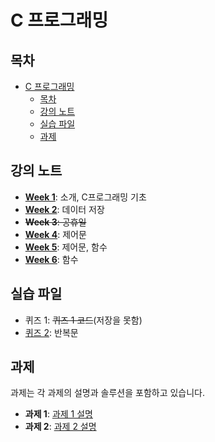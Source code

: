 # C 프로그래밍

## 목차

- [C 프로그래밍](#c-프로그래밍)
  - [목차](#목차)
  - [강의 노트](#강의-노트)
  - [실습 파일](#실습-파일)
  - [과제](#과제)

## 강의 노트

- [**Week 1**](Lecture_Notes/Week_1.md): 소개, C프로그래밍 기초
- [**Week 2**](Lecture_Notes/Week_2.md): 데이터 저장
- ~~**Week 3**: 공휴일~~
- [**Week 4**](Lecture_Notes/Week_4.md): 제어문
- [**Week 5**](Lecture_Notes/Week_5.md): 제어문, 함수
- [**Week 6**](Lecture_Notes/Week_6.md): 함수

## 실습 파일

- 퀴즈 1: ~~퀴즈 1 코드~~(저장을 못함)
- [퀴즈 2](Practice/Practice_1): 반복문

## 과제

과제는 각 과제의 설명과 솔루션을 포함하고 있습니다.

- **과제 1**: [과제 1 설명](Assignments/Assignment_1/Assignment_1_Description.md)
- **과제 2**: [과제 2 설명](Assignments/Assignment_2/Assignment_2_Description.md)
